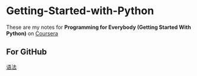 # Getting-Started-with-Python

These are my notes for **Programming for Everybody (Getting Started With Python)** on [Coursera](https://www.coursera.org/)

## For GitHub
[语法]()

